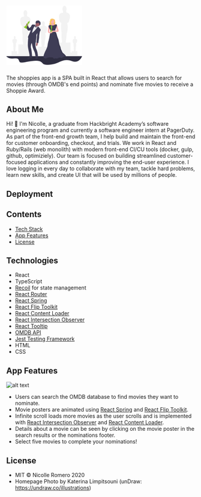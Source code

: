 # <img src="public/awards.svg" width="40%">

The shoppies app is a SPA built in React that allows users to search for movies (through OMDB's end points) and nominate five movies to receive a Shoppie Award.

## About Me

Hi! 👋 I'm Nicolle, a graduate from Hackbright Academy’s software engineering program and currently a software engineer intern at PagerDuty. As part of the front-end growth team, I help build and maintain the front-end for customer onboarding, checkout, and trials. We work in React and Ruby/Rails (web monolith) with modern front-end CI/CU tools (docker, gulp, github, optimiziely). Our team is focused on building streamlined customer-focused applications and constantly improving the end-user experience. I love logging in every day to collaborate with my team, tackle hard problems, learn new skills, and create UI that will be used by millions of people.

## Deployment

## Contents

- [Tech Stack](#tech-stack)
- [App Features](#app-features)
- [License](#license)

## <a name="tech-stack"></a>Technologies

- React
- TypeScript
- [Recoil](https://recoiljs.org/) for state management
- [React Router](https://reactrouter.com/)
- [React Spring](https://github.com/pmndrs/react-spring)
- [React Flip Toolkit](https://github.com/aholachek/react-flip-toolkit)
- [React Content Loader](https://github.com/danilowoz/react-content-loader)
- [React Intersection Observer](https://github.com/thebuilder/react-intersection-observer)
- [React Tooltip](https://www.npmjs.com/package/react-tooltip)
- [OMDB API](https://www.omdbapi.com/)
- [Jest Testing Framework](https://jestjs.io/docs/en/tutorial-react)
- HTML
- CSS

## <a name="app-features"></a>App Features

![alt text](https://github.com/nicolleromero/shoppies/public/shoppies.gif 'star wars search')

- Users can search the OMDB database to find movies they want to nominate.
- Movie posters are animated using [React Spring](https://github.com/pmndrs/react-spring) and [React Flip Toolkit](https://github.com/aholachek/react-flip-toolkit).
- Infinite scroll loads more movies as the user scrolls and is implemented with [React Intersection Observer](https://github.com/thebuilder/react-intersection-observer) and [React Content Loader](https://github.com/danilowoz/react-content-loader).
- Details about a movie can be seen by clicking on the movie poster in the search results or the nominations footer.
- Select five movies to complete your nominations!

## <a name="license"></a>License

- MIT © Nicolle Romero 2020
- Homepage Photo by Katerina Limpitsouni (unDraw: https://undraw.co/illustrations)

